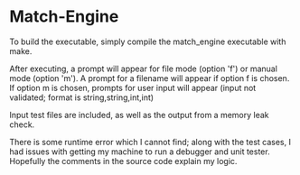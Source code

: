 # Match-Engine

To build the executable, simply compile the match_engine executable with make.

After executing, a prompt will appear for file mode (option 'f') or manual mode (option 'm'). A prompt for a filename will appear if option f is chosen. If option m is chosen, prompts for user input will appear (input not validated; format is string,string,int,int)

Input test files are included, as well as the output from a memory leak check.

There is some runtime error which I cannot find; along with the test cases, I had issues with getting my machine to run a debugger and unit tester. Hopefully the comments in the source code explain my logic.
